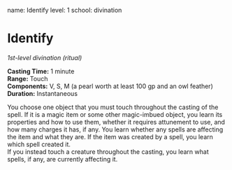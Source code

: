 name: Identify
level: 1
school: divination

# Identify 
_1st-level divination (ritual)_ 

**Casting Time:** 1 minute    
**Range:** Touch    
**Components:** V, S, M (a pearl worth at least 100 gp and an owl feather)    
**Duration:** Instantaneous 

You choose one object that you must touch throughout the casting of the spell. If it is a magic item or some other magic-imbued object, you learn its properties and how to use them, whether it requires attunement to use, and how many charges it has, if any. You learn whether any spells are affecting the item and what they are. If the item was created by a spell, you learn which spell created it.    
If you instead touch a creature throughout the casting, you learn what spells, if any, are currently affecting it. 